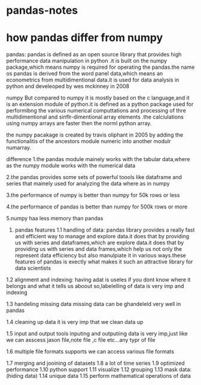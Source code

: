 # pandas-notes
# how pandas differ from numpy
pandas:
pandas is defined as an open source library that provides high performance data manipulation in python .it is built on the numpy package,which means numpy is required for operating the pandas.the name os pandas is derived from the word panel data,which means an econometrics from multidimentional data.it is used for data analysis in python and develeoped by wes mckinney in 2008

numpy
But compared to numpy it is mostly based on the c language,and it is an extension module of python.it is defined as a python package used for performibng the various numerical computtations and processing of thre multidimentional and sinflr-dimentional array elements .the calciulations using numpy arrays are faster then the norml python array.

the numpy pacakage is created by travis oliphant in 2005 by adding the functionalitis of the ancestors module numeric into another modulr numarray.

difference
1.the pandas module mainely works with the tabular data,where as the numpy module works with the numerical data

2.the pandas provides some sets of powerful toools like dataframe and series that mainely used for analyzing the data where as in numpy

3.the performance of numpy is better than numpy for 50k rows or less

4.the performance of pandas is better than numpy for 500k rows or more

5.numpy haa less memory than pandas

1. pandas features
1.1 handling of data:
pandas library provides a really fast and efficient way to manage and explore data.it does that by providing us with series and dataframes,which are explore data.it does that by providing us with series and data frames,which help us not only the represent data efficiency but also manulpiate it in various ways.these features of pandas is exectly what makes it such an attractive library for data scientists

1.2 alignment and indexing:
having adat is useles if you dont know where it belongs and what it tells us aboout so,labelelling of data is very imp and indexing

1.3 handeling missing data
missing data can be ghandeleld very well in pandas

1.4 cleaning up data
it is very imp that we clean data up

1.5 input and output tools
inputing and outputiing data is very imp,just like we can asscess jason file,note file ,c file etc...any typr of file

1.6 multiple file formats supports
we can access various file formats

1.7 merging and jooining of datasets
1.8 a lot of time series
1.9 optimized performance
1.10 python support
1.11 visualize
1.12 grouping
1.13 mask data: (hiding data)
1.14 unique data
1.15 perform mathematical operations of data
